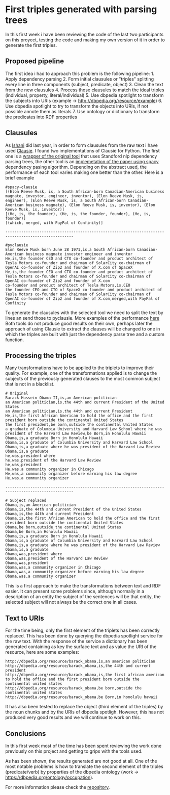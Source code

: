 
# First triples generated with parsing trees

In this first week i have been reviewing the code of the last two participants on this proyect, testing the code and making my own version of it in order to generate the first triples.

## Proposed pipeline

The first idea i had to approach this problem is the following pipeline:
    1. Apply dependency parsing 
    2. Form initial clausules or "triples" splitting every line in three components (subject, predicate, object)
    3. Clean the text from the new clausules
    4. Process those clausules to match the ideal triples (individual, property, literal/individual)
    5. Use dbpedia spotlight to transform the subjects into URIs (example -> http://dbpedia.org/resource/example)
    6. Use dbpedia spotlight to try to transform the objects into URIs, if not possible annote them as literals
    7. Use ontology or dictionary to transform the predicates into RDF properties

## Clausules
As [Ishani][1] did last year, in order to form clausules from the raw text i have used [Clausie][2]. I found two implementations of Clausie for Python. The first one is a [wrapper of the original tool][3] that uses Standford nlp dependency parsing trees, the other tool is an [implemetation of the paper using spacy][4] dependency pasing algorithm. Depending on the abstract used, the performance of each tool varies making one better than the other. Here is a brief example

```
#spacy-clausie
[(Elon Reeve Musk, is, a South African-born Canadian-American business magnate, investor, engineer, inventor), (Elon Reeve Musk, is, engineer), (Elon Reeve Musk, is, a South African-born Canadian-American business magnate), (Elon Reeve Musk, is, inventor), (Elon Reeve Musk, is, investor)]
[(He, is, the founder), (He, is, the founder, founder), (He, is, founder)]
[(which, merged, with PayPal of Confinity)]

----------------------------------------------------------------------------------------------------

#pyclausie
Elon Reeve Musk born June 28 1971,is,a South African-born Canadian-American business magnate investor engineer and inventor
He,is,the founder CEO and CTO co-founder and product architect of Tesla Motors co-founder and chairman of SolarCity co-chairman of OpenAI co-founder of Zip2 and founder of X.com of SpaceX
He,is,the founder CEO and CTO co-founder and product architect of Tesla Motors co-founder and chairman of SolarCity co-chairman of OpenAI co-founder of Zip2 and founder of X.com
co-founder and product architect of Tesla Motors,is,CEO
the founder CEO and CTO of SpaceX co-founder and product architect of Tesla Motors co-founder and chairman of SolarCity co-chairman of OpenAI co-founder of Zip2 and founder of X.com,merged,with PayPal of Confinity
```
To generate the clausules with the selected tool we need to split the text by lines an send those to pyclausie. More examples of the performance [here][5]
Both tools do not produce good results on their own, perhaps later the approach of using Clausie to extract the clauses will be changed to one in which the triples are built with just the dependency parse tree and a custom function.
 
## Processing the triples
Many transformations have to be applied to the triplets to improve their quality. For example, one of the transformations applied is to change the subjects of the previously generated clauses to the most common subject that is not in a blacklist.

```
# Original
Barack Hussein Obama II,is,an American politician
an American politician,is,the 44th and current President of the United States
an American politician,is,the 44th and current President
He,is,the first African American to hold the office and the first president born outside the continental United States
the first president,be born,outside the continental United States
a graduate of Columbia University and Harvard Law School where he was president of the Harvard Law Review,be Born,in Honolulu Hawaii
Obama,is,a graduate Born in Honolulu Hawaii
Obama,is,a graduate of Columbia University and Harvard Law School
Obama,is,a graduate where he was president of the Harvard Law Review
Obama,is,a graduate
he,was,president where
he,was,president of the Harvard Law Review
he,was,president
He,was,a community organizer in Chicago
He,was,a community organizer before earning his law degree
He,was,a community organizer

----------------------------------------------------------------------------------------------------

# Subject replaced
Obama,is,an American politician
Obama,is,the 44th and current President of the United States
Obama,is,the 44th and current President
Obama,is,the first African American to hold the office and the first president born outside the continental United States
Obama,be born,outside the continental United States
Obama,be Born,in Honolulu Hawaii
Obama,is,a graduate Born in Honolulu Hawaii
Obama,is,a graduate of Columbia University and Harvard Law School
Obama,is,a graduate where he was president of the Harvard Law Review
Obama,is,a graduate
Obama,was,president where
Obama,was,president of the Harvard Law Review
Obama,was,president
Obama,was,a community organizer in Chicago
Obama,was,a community organizer before earning his law degree
Obama,was,a community organizer
```
This is a first approach to make the transformations between text and RDF easier. It can present some problems since, although normally in a description of an entity the subject of the sentences will be that entity, the selected subject will not always be the correct one in all cases.

## Text to URIs
For the time being, only the first element of the triplets has been correctly replaced. This has been done by querying the dbpedia spotlight service for the raw text. With the response of the service a dictionary has been generated containing as key the surface text and as value the URI of the resource, here are some examples:
```
http://dbpedia.org/resource/barack_obama,is,an american politician
http://dbpedia.org/resource/barack_obama,is,the 44th and current president
http://dbpedia.org/resource/barack_obama,is,the first african american to hold the office and the first president born outside the continental united states
http://dbpedia.org/resource/barack_obama,be born,outside the continental united states
http://dbpedia.org/resource/barack_obama,be Born,in honolulu hawaii
```
It has also been tested to replace the object (third element of the triples) by the noun chunks and by the URIs of dbpedia spotligh. However, this has not produced very good results and we will continue to work on this.


## Conclusions
In this first week most of the time has been spent reviewing the work done previously on this project and getting to grips with the tools used.

As has been shown, the results generated are not good at all. One of the most notable problems is how to translate the second element of the triples (predicate/verb) by properties of the dbpedia ontology (work -> https://dbpedia.org/ontology/occupation).

For more information please check the [repository][6].

[1]: https://ishani-mondal.github.io/
[2]: http://resources.mpi-inf.mpg.de/d5/clausie/clausie-www13.pdf
[3]: https://github.com/AnthonyMRios/pyclausie
[4]: https://github.com/mmxgn/spacy-clausie
[5]: https://github.com/Fcabla/DBpedia-abstracts-to-RDF/tree/main/results/Examples_pyclausie_vs_spacy-clausie.md
[6]: https://github.com/Fcabla/DBpedia-abstracts-to-RDF
